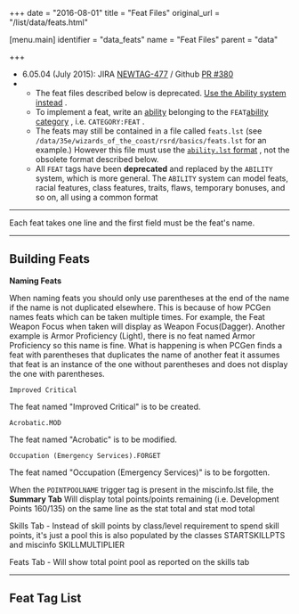 +++
date = "2016-08-01"
title = "Feat Files"
original_url = "/list/data/feats.html"

[menu.main]
    identifier = "data_feats"
    name = "Feat Files"
    parent = "data"
    
+++
-   6.05.04 (July 2015): JIRA
    [NEWTAG-477](http://jira.pcgen.org/browse/NEWTAG-477) / Github [PR
    \#380](https://github.com/PCGen/pcgen/pull/380)
-   -   The feat files described below is deprecated. [Use the Ability
        system
        instead](/list/data/ability.html) .
    -   To implement a feat, write an
        [ability](/list/data/ability.html)
        belonging to the `FEAT`[ability
        category](/list/data/abilitycategory.html)
        , i.e. `CATEGORY:FEAT` .
    -   The feats may still be contained in a file called `feats.lst`
        (see `/data/35e/wizards_of_the_coast/rsrd/basics/feats.lst` for
        an example.) However this file must use the [`ability.lst`
        format](/list/data/ability.html)
        , not the obsolete format described below.
    -   All `FEAT` tags have been **deprecated** and replaced by the
        `ABILITY` system, which is more general. The `ABILITY` system
        can model feats, racial features, class features, traits, flaws,
        temporary bonuses, and so on, all using a common format

------------------------------------------------------------------------

Each feat takes one line and the first field must be the feat's name.

------------------------------------------------------------------------

<span id="featbuilding"></span> Building Feats
----------------------------------------------

**Naming Feats**

When naming feats you should only use parentheses at the end of the name
if the name is not duplicated elsewhere. This is because of how PCGen
names feats which can be taken multiple times. For example, the Feat
Weapon Focus when taken will display as Weapon Focus(Dagger). Another
example is Armor Proficiency (Light), there is no feat named Armor
Proficiency so this name is fine. What is happening is when PCGen finds
a feat with parentheses that duplicates the name of another feat it
assumes that feat is an instance of the one without parentheses and does
not display the one with parentheses.

`Improved Critical`

The feat named "Improved Critical" is to be created.

`Acrobatic.MOD`

The feat named "Acrobatic" is to be modified.

`Occupation (Emergency Services).FORGET`

The feat named "Occupation (Emergency Services)" is to be forgotten.

When the `POINTPOOLNAME` trigger tag is present in the <span
class="lstfile"> miscinfo.lst </span> file, the **Summary Tab** Will
display total points/points remaining (i.e. Development Points 160/135)
on the same line as the stat total and stat mod total

Skills Tab - Instead of skill points by class/level requirement to spend
skill points, it's just a pool this is also populated by the classes
STARTSKILLPTS and miscinfo SKILLMULTIPLIER

Feats Tab - Will show total point pool as reported on the skills tab

------------------------------------------------------------------------

<span id="taglist"></span> Feat Tag List
----------------------------------------

